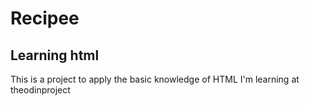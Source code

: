 # Recipee
<p> <h2>Learning html </h2> </p>
This is a project to apply the basic knowledge of HTML I'm learning at theodinproject
